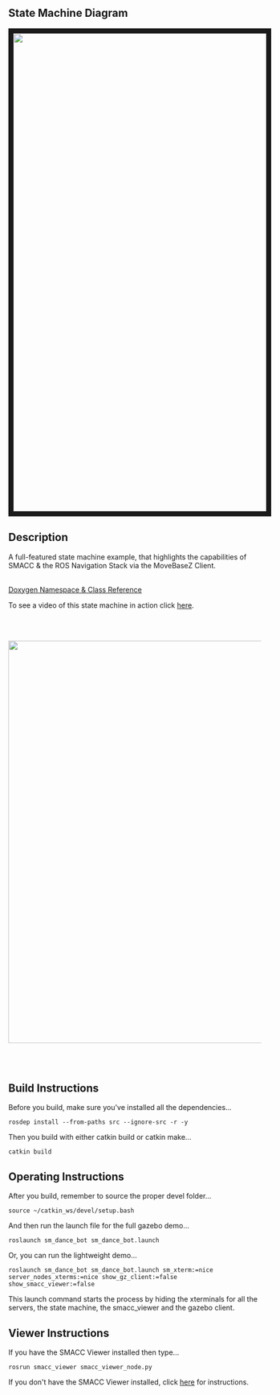  <h2>State Machine Diagram</h2>
<img src="https://github.com/reelrbtx/SMACC/blob/master/smacc_sm_reference_library/sm_dance_bot/docs/smacc_state_machine_20200222-125058.dot.svg" width="950" align="center" border="10"/>

<h2>Description</h2> A full-featured state machine example, that highlights the capabilities of SMACC & the ROS Navigation Stack via the MoveBaseZ Client.<br></br>

<a href="https://reelrbtx.github.io/SMACC_Documentation/master/html/namespacesm__dance__bot.html">Doxygen Namespace & Class Reference</a>

To see a video of this state machine in action click <a href="https://www.youtube.com/watch?v=9iyX_x05d3Q&t=7s">here</a>.

<br></br>

<p align="center">
 <img src="https://github.com/reelrbtx/SMACC/blob/master/smacc_sm_reference_library/sm_dance_bot/docs/sm_dance_bot.JPG" width="800"/> 
 </p>
 <br></br>

<h2>Build Instructions</h2>
Before you build, make sure you've installed all the dependencies...

```
rosdep install --from-paths src --ignore-src -r -y 
```

Then you build with either catkin build or catkin make...

```
catkin build
```
<h2>Operating Instructions</h2>
After you build, remember to source the proper devel folder...

```
source ~/catkin_ws/devel/setup.bash
```

And then run the launch file for the full gazebo demo...

```
roslaunch sm_dance_bot sm_dance_bot.launch
```

Or, you can run the lightweight demo...

```
roslaunch sm_dance_bot sm_dance_bot.launch sm_xterm:=nice server_nodes_xterms:=nice show_gz_client:=false show_smacc_viewer:=false
```

This launch command starts the process by hiding the xterminals for all the servers, the state machine, the smacc_viewer and the gazebo client.

<h2>Viewer Instructions</h2>
If you have the SMACC Viewer installed then type...

```
rosrun smacc_viewer smacc_viewer_node.py
``` 

If you don't have the SMACC Viewer installed, click <a href="http://smacc.ninja/smacc-viewer/">here</a> for instructions.


